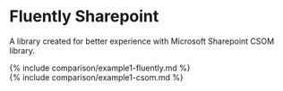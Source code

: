 # Fluently Sharepoint
A library created for better experience with Microsoft Sharepoint CSOM library.

<div markdown="0" class="two-columns">
  <div markdown="1" class="column">
    {% include comparison/example1-fluently.md %}
  </div>
  <div markdown="1" class="column">
    {% include comparison/example1-csom.md %}
  </div>
</div>

